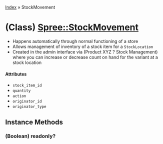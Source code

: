 [Index](../_index.md) » StockMovement

# (Class) [Spree::StockMovement](http://m.gymplayer.com/stock_movement.rb)
* Happens automatically through normal functioning of a store
* Allows management of inventory of a stock item for a `StockLocation`
* Created in the admin interface via (Product XYZ ? Stock Management) where you can increase or
decrease count on hand for the variant at a stock location

#### Attributes
* `stock_item_id`
* `quantity`
* `action`
* `originator_id`
* `originator_type`

## Instance Methods
###  (Boolean) **readonly?**
